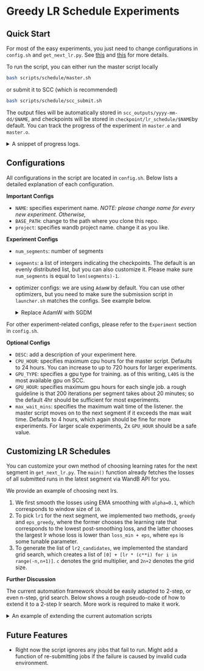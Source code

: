 # Greedy LR Schedule Experiments

## Quick Start

For most of the easy experiments, you just need to change configurations in `config.sh` and `get_next_lr.py`. See [this](#configurations) and [this](#customizing-lr-schedules) for more details.

To run the script, you can either run the master script locally

```bash
bash scripts/schedule/master.sh
```

or submit it to SCC (which is recommended)

```bash
bash scripts/schedule/scc_submit.sh
```

The output files will be automatically stored in `scc_outputs/yyyy-mm-dd/$NAME`, and checkpoints will be stored in `checkpoint/lr_schedule/$NAME`by default. You can track the progress of the experiment in `master.e` and `master.o`.

<details>
<summary>A snippet of progress logs.</summary>

```txt
Running experiment eps-greedy_10segs.

Experiment description:

2000 steps split into 10 segments, with eps-greedy mechanism.

master host ip: 192.168.18.244; port number: 51204
====================================================================================================
2025-01-21 23:43:43 - Master: Training segment 1 from iteration 0 to 200...
Your job 2134881 ("seg1_lr2_1.0e+00") has been submitted
2025-01-21 23:43:43 - Submitter: Submitted job with lr1=0 lr2=1e0.
Your job 2134882 ("seg1_lr2_1.0e-01") has been submitted
2025-01-21 23:43:44 - Submitter: Submitted job with lr1=0 lr2=1e-1.
Your job 2134883 ("seg1_lr2_1.0e-02") has been submitted
2025-01-21 23:43:44 - Submitter: Submitted job with lr1=0 lr2=1e-2.
Your job 2134884 ("seg1_lr2_1.0e-03") has been submitted
2025-01-21 23:43:44 - Submitter: Submitted job with lr1=0 lr2=1e-3.
Your job 2134885 ("seg1_lr2_1.0e-04") has been submitted
2025-01-21 23:43:44 - Submitter: Submitted job with lr1=0 lr2=1e-4.
Your job 2134886 ("seg1_lr2_1.0e-05") has been submitted
2025-01-21 23:43:44 - Submitter: Submitted job with lr1=0 lr2=1e-5.
2025-01-21 23:43:44 - Listener: Waiting for 6 ACKs on port 51204...
2025-01-21 23:52:58 - Listener: Received ACK 1/6 from job ID 2134881
2025-01-22 00:04:46 - Listener: Received ACK 2/6 from job ID 2134884
2025-01-22 00:05:50 - Listener: Received ACK 3/6 from job ID 2134882
2025-01-22 00:05:57 - Listener: Received ACK 4/6 from job ID 2134883
2025-01-22 00:14:57 - Listener: Received ACK 5/6 from job ID 2134885
2025-01-22 00:18:10 - Listener: Received ACK 6/6 from job ID 2134886
2025-01-22 00:18:10 - Listener: 6 / 6 ACKs received from jobs (2134881 2134884 2134882 2134883 2134885 2134886).
2025-01-22 00:18:10 - Update: fetching lr1 and lr2_candidates for the next segment...
2025-01-22 00:18:23 - Update: lr1=0.001, lr2_candidates=(0.0 0.00025 0.0005 0.001 0.002 0.004) for segment 1.
2025-01-22 00:18:23 - Master: Segment 1/10 completed.

...
```
</details>


## Configurations

All configurations in the script are located in `config.sh`. Below lists a detailed explanation of each configuration. 

**Important Configs**
- `NAME`: specifies experiment name. 
    *NOTE: please change name for every new experiment. Otherwise,*
- `BASE_PATH`: change to the path where you clone this repo.
- `project`: specifies wandb project name. change it as you like.

**Experiment Configs**
- `num_segments`: number of segments
- `segments`: a list of intergers indicating the checkpoints. The default is an evenly distributed list, but you can also customize it. Please make sure `num_segments` is equal to `len(segments)-1`.
- optimizer configs: we are using `AdamW` by default. You can use other optimizers, but you need to make sure the submission script in `launcher.sh` matches the configs. See example below.
    <details>
    <summary>Replace AdamW with SGDM</summary>

    ```bash
    # config.sh
    # Refer to the main README.md for more details about optimization configs.
    optimizer=sgdm
    momentum=0.9
    use_nesterov=False
    weight_decay=0.0
    decouple_weight_decay=True
    ```

    ```bash
    # launcher.sh
    qsub <<EOF
    ...
    python main.py \
        ... \
        optimizer=$optimizer \
        optimizer.momentum=$momentum \
        optimizer.use_nesterov=$use_nesterov \
        optimizer.weight_decay=$weight_decay \
        optimizer.decouple_weight_decay=$decouple_weight_decay \
        ...
    ...
    EOF
    ```
    </details>

For other experiment-related configs, please refer to the `Experiment` section in `config.sh`.

**Optional Configs**
- `DESC`: add a description of your experiment here.
- `CPU_HOUR`: specifies maximum cpu hours for the master script. Defaults to 24 hours. You can increase to up to 720 hours for larger experiments.
- `GPU_TYPE`: specifies a gpu type for training. as of this writing, `L40S` is the most available gpu on SCC.
- `GPU_HOUR`: specifies maximum gpu hours for each single job. a rough guideline is that 200 iterations per segment takes about 20 minutes; so the default 4hr should be sufficient for most experiments.
- `max_wait_mins`: specifies the maximum wait time of the listener. the master script moves on to the next segment if it exceeds the max wait time. Defaults to 4 hours, which again should be fine for more experiments. For larger scale experiments, 2x `GPU_HOUR` should be a safe value.


## Customizing LR Schedules

You can customize your own method of choosing learning rates for the next segment in `get_next_lr.py`. The `main()` function already fetches the losses of all submitted runs in the latest segment via WandB API for you.

We provide an example of choosing next lrs. 
1. We first smooth the losses using EMA smoothing with `alpha=0.1`, which corresponds to window size of `10`. 
2. To pick `lr1` for the next segment, we implemented two methods, `greedy` and `eps_greedy`, where the former chooses the learning rate that corresponds to the lowest post-smoothing loss, and the latter chooses the largest lr whose loss is lower than `loss_min + eps`, where `eps` is some tunable parameter. 
3. To generate the list of `lr2_candidates`, we implemented the standard grid search, which creates a list of `[0] + [lr * (c**i) for i in range(-n,n+1)]`. `c` denotes the grid multiplier, and `2n+2` denotes the grid size.

**Further Discussion**

The current automation framework should be easily adapted to 2-step, or even n-step, grid search. Below shows a rough pseudo-code of how to extend it to a 2-step lr search. More work is required to make it work.

<details>
<summary>An example of extending the current automation scripts</summary>

```bash
# Modification of master.sh for 2-step search (log-grid followed by linear-grid).
...
# Master thread
for (( i=0; i < ${#segments[@]}-1; i++ )); do
    start_step=${segments[$i]}
    end_step=${segments[$((i+1))]}

    # Start of segment
    printf '=%.0s' {1..100} && printf "\n"
    echo "$(date '+%Y-%m-%d %H:%M:%S') - Master: Training segment $((i+1)) from iteration ${start_step} to ${end_step}..."
    
    # Batch submit jobs in parallel
    source scripts/schedule/launcher.sh

    # Launch a listener for ACK from all jobs
    source scripts/schedule/listener.sh

    # Conclude the segment and update next lr and candidates
    source scripts/schedule/update.sh


    # =====================================================
    # [NEW] add another parallel submission for linear grid search.
    
    # TODO: change configurations for launcher.sh and update.sh

    # Batch submit jobs in parallel
    source scripts/schedule/launcher.sh

    # Launch a listener for ACK from all jobs
    source scripts/schedule/listener.sh

    # Conclude the segment and update next lr and candidates
    source scripts/schedule/update.sh

    # End of new script.
    # =====================================================

    # End of segment
    echo "$(date '+%Y-%m-%d %H:%M:%S') - Master: Segment $((i+1))/${num_segments} completed." && echo ""
done
...
```
</details>


## Future Features

- Right now the script ignores any jobs that fail to run. Might add a function of re-submitting jobs if the failure is caused by invalid cuda environment.